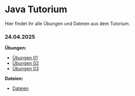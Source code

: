 # Java Tutorium

Hier findet ihr alle Übungen und Dateien aus dem Tutorium.

### 24.04.2025

**Übungen:**

- [Übungen 01](src/main/java/de/thi/java2/tut240425/Übungen01.md)
- [Übungen 02](src/main/java/de/thi/java2/tut240425/Übungen02.md)
- [Übungen 03](src/main/java/de/thi/java2/tut240425/Übungen03.md)

**Dateien:**

- [Dateien](src/main/java/de/thi/java2/tut240425)